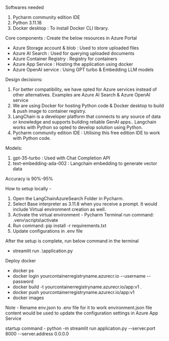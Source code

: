 Softwares needed
1. Pycharm community edition IDE
2. Python 3.11.18
3. Docker desktop : To install Docker CLI library.

Core components : Create the below resources in Azure Portal
- Azure Storage account & blob : Used to store uploaded files 
- Azure AI Search : Used for querying uploaded documents
- Azure Container Registry : Registry for containers
- Azure App Service : Hosting the application using docker
- Azure OpenAI service :  Using GPT turbo & Embedding LLM models

Design decisions: 
1. For better compatibility, we have opted for Azure services instead of other alternatives. 
Examples are Azure AI Search & Azure OpenAI service
2. We are using Docker for hosting Python code & Docker desktop to build & push image to container registry. 
3. LangChain is a developer platform that connects to any source of data or knowledge and supports building reliable GenAI apps.. Langchain works with Python so opted to develop solution using Python.
4. Pycharm community edition IDE : Utilising this free edition IDE to work with Python code. 


Models: 
1. gpt-35-turbo : Used with Chat Completion API
2. text-embedding-ada-002 : Langchain embedding to generate vector data

Accuracy is 90%-95%

How to setup locally -
1. Open the LangChainAzureSearch Folder in Pycharm.
2. Select Base interpreter as 3.11.8 when you receive a prompt. It would include Virtual environment creation as well.
3. Activate the virtual environment -  Pycharm Terminal run command: .venv\scripts\activate
4. Run command: pip install -r requirements.txt
5. Update configurations in .env file 

After the setup is complete, run below command in the terminal
- streamlit run .\application.py

Deploy docker
- docker ps
- docker login yourcontainerregistryname.azurecr.io --username <yourusername> --password <yourpassword>
- docker build -t yourcontainerregistryname.azurecr.io/app:v1 .
- docker push yourcontainerregistryname.azurecr.io/app:v1
- docker images

Note - Rename env.json to .env file for it to work
environment.json file content would be used to update the configuration settings in Azure App Service

startup command - python -m streamlit run application.py --server.port 8000 --server.address 0.0.0.0
